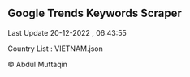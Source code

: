 

## Google Trends Keywords Scraper 
 
Last Update 20-12-2022 , 06:43:55

Country List :
VIETNAM.json



© Abdul Muttaqin 
